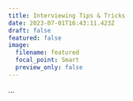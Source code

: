 ```yaml
---
title: Interviewing Tips & Tricks
date: 2023-07-01T16:43:11.423Z
draft: false
featured: false
image:
  filename: featured
  focal_point: Smart
  preview_only: false
---
```

...